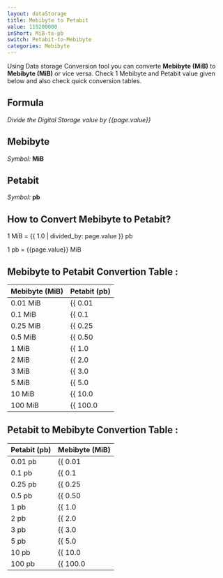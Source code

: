 ```yaml
---
layout: dataStorage
title: Mebibyte to Petabit
value: 119200000
inShort: MiB-to-pb
switch: Petabit-to-Mebibyte
categories: Mebibyte
---
```


Using Data storage Conversion tool you can converte **Mebibyte (MiB)** to **Mebibyte (MiB)** or vice versa. Check 1 Mebibyte and Petabit value given below and also check quick conversion tables.

## Formula
*Divide the Digital Storage value by {{page.value}}*

## Mebibyte
*Symbol:* **MiB**

## Petabit
*Symbol:* **pb**

## How to Convert Mebibyte to Petabit?

1 MiB = {{ 1.0 | divided_by: page.value }} pb

1 pb = {{page.value}} MiB


## Mebibyte to Petabit Convertion Table :

| Mebibyte (MiB) | Petabit (pb) |
| ---- | ---- |
| 0.01 MiB | {{ 0.01 | divided_by: page.value | round: 12 }} pb |
| 0.1 MiB | {{ 0.1 | divided_by: page.value | round: 12 }} pb |
| 0.25 MiB | {{ 0.25 | divided_by: page.value | round: 12 }} pb |
| 0.5 MiB | {{ 0.50 | divided_by: page.value | round: 12 }} pb |
| 1 MiB | {{ 1.0 | divided_by: page.value | round: 12 }} pb |
| 2 MiB | {{ 2.0 | divided_by: page.value | round: 12 }} pb |
| 3 MiB | {{ 3.0 | divided_by: page.value | round: 12 }} pb |
| 5 MiB | {{ 5.0 | divided_by: page.value | round: 12 }} pb |
| 10 MiB | {{ 10.0 | divided_by: page.value | round: 12 }} pb |
| 100 MiB | {{ 100.0 | divided_by: page.value | round: 12 }} pb |

## Petabit to Mebibyte Convertion Table :

| Petabit (pb) | Mebibyte (MiB) |
| ---- | ---- |
| 0.01 pb | {{ 0.01 | times: page.value | round: 12 }} MiB |
| 0.1 pb | {{ 0.1 | times: page.value | round: 12 }} MiB |
| 0.25 pb | {{ 0.25 | times: page.value | round: 12 }} MiB |
| 0.5 pb | {{ 0.50 | times: page.value | round: 12 }} MiB |
| 1 pb | {{ 1.0 | times: page.value | round: 12 }} MiB |
| 2 pb | {{ 2.0 | times: page.value | round: 12 }} MiB |
| 3 pb | {{ 3.0 | times: page.value | round: 12 }} MiB |
| 5 pb | {{ 5.0 | times: page.value | round: 12 }} MiB |
| 10 pb | {{ 10.0 | times: page.value | round: 12 }} MiB |
| 100 pb | {{ 100.0 | times: page.value | round: 12 }} MiB |


<script>
document.getElementById('selectInput')[9].selected = true
document.getElementById('selectOutput')[18].selected = true
</script>
